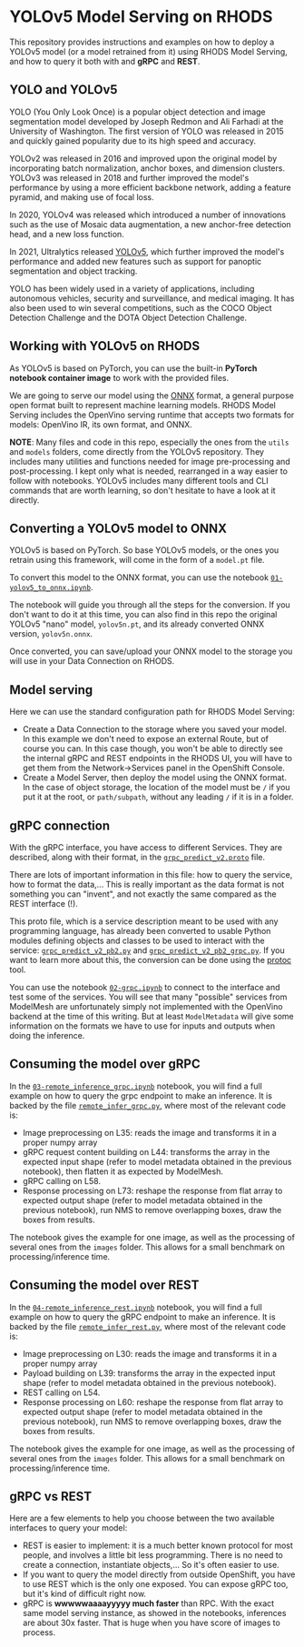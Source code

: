 # YOLOv5 Model Serving on RHODS

This repository provides instructions and examples on how to deploy a YOLOv5 model (or a model retrained from it) using RHODS Model Serving, and how to query it both with and **gRPC** and **REST**.

## YOLO and YOLOv5

YOLO (You Only Look Once) is a popular object detection and image segmentation model developed by Joseph Redmon and Ali Farhadi at the University of Washington. The first version of YOLO was released in 2015 and quickly gained popularity due to its high speed and accuracy.

YOLOv2 was released in 2016 and improved upon the original model by incorporating batch normalization, anchor boxes, and dimension clusters. YOLOv3 was released in 2018 and further improved the model's performance by using a more efficient backbone network, adding a feature pyramid, and making use of focal loss.

In 2020, YOLOv4 was released which introduced a number of innovations such as the use of Mosaic data augmentation, a new anchor-free detection head, and a new loss function.

In 2021, Ultralytics released [YOLOv5](https://github.com/ultralytics/yolov5/), which further improved the model's performance and added new features such as support for panoptic segmentation and object tracking.

YOLO has been widely used in a variety of applications, including autonomous vehicles, security and surveillance, and medical imaging. It has also been used to win several competitions, such as the COCO Object Detection Challenge and the DOTA Object Detection Challenge.

## Working with YOLOv5 on RHODS

As YOLOv5 is based on PyTorch, you can use the built-in **PyTorch notebook container image** to work with the provided files.

We are going to serve our model using the [ONNX](https://onnx.ai/) format, a general purpose open format built to represent machine learning models. RHODS Model Serving includes the OpenVino serving runtime that accepts two formats for models: OpenVino IR, its own format, and ONNX.

**NOTE**: Many files and code in this repo, especially the ones from the `utils` and `models` folders, come directly from the YOLOv5 repository. They includes many utilities and functions needed for image pre-processing and post-processing. I kept only what is needed, rearranged in a way easier to follow with notebooks. YOLOv5 includes many different tools and CLI commands that are worth learning, so don't hesitate to have a look at it directly.

## Converting a YOLOv5 model to ONNX

YOLOv5 is based on PyTorch. So base YOLOv5 models, or the ones you retrain using this framework, will come in the form of a `model.pt` file.

To convert this model to the ONNX format, you can use the notebook [`01-yolov5_to_onnx.ipynb`](01-yolov5_to_onnx.ipynb).

The notebook will guide you through all the steps for the conversion. If you don't want to do it at this time, you can also find in this repo the original YOLOv5 "nano" model, `yolov5n.pt`, and its already converted ONNX version, `yolov5n.onnx`.

Once converted, you can save/upload your ONNX model to the storage you will use in your Data Connection on RHODS.

## Model serving

Here we can use the standard configuration path for RHODS Model Serving:

- Create a Data Connection to the storage where you saved your model. In this example we don't need to expose an external Route, but of course you can. In this case though, you won't be able to directly see the internal gRPC and REST endpoints in the RHODS UI, you will have to get them from the Network->Services panel in the OpenShift Console.
- Create a Model Server, then deploy the model using the ONNX format. In the case of object storage, the location of the model must be `/` if you put it at the root, or `path/subpath`, without any leading `/` if it is in a folder.

## gRPC connection

With the gRPC interface, you have access to different Services. They are described, along with their format, in the [`grpc_predict_v2.proto`](grpc_predict_v2.proto) file.

There are lots of important information in this file: how to query the service, how to format the data,... This is really important as the data format is not something you can "invent", and not exactly the same compared as the REST interface (!).

This proto file, which is a service description meant to be used with any programming language, has already been converted to usable Python modules defining objects and classes to be used to interact with the service: [`grpc_predict_v2_pb2.py`](grpc_predict_v2_pb2.py) and [`grpc_predict_v2_pb2_grpc.py`](grpc_predict_v2_pb2_grpc.py). If you want to learn more about this, the conversion can be done using the [protoc](https://grpc.io/docs/protoc-installation/) tool.

You can use the notebook [`02-grpc.ipynb`](02-grpc.ipynb) to connect to the interface and test some of the services. You will see that many "possible" services from ModelMesh are unfortunately simply not implemented with the OpenVino backend at the time of this writing. But at least `ModelMetadata` will give some information on the formats we have to use for inputs and outputs when doing the inference.

## Consuming the model over gRPC

In the [`03-remote_inference_grpc.ipynb`](03-remote_inference_grpc.ipynb) notebook, you will find a full example on how to query the grpc endpoint to make an inference. It is backed by the file [`remote_infer_grpc.py`](remote_infer_grpc.py), where most of the relevant code is:

- Image preprocessing on L35: reads the image and transforms it in a proper numpy array
- gRPC request content building on L44: transforms the array in the expected input shape (refer to model metadata obtained in the previous notebook), then flatten it as expected by ModelMesh.
- gRPC calling on L58.
- Response processing on L73: reshape the response from flat array to expected output shape (refer to model metadata obtained in the previous notebook), run NMS to remove overlapping boxes, draw the boxes from results.

The notebook gives the example for one image, as well as the processing of several ones from the `images` folder. This allows for a small benchmark on processing/inference time.

## Consuming the model over REST

In the [`04-remote_inference_rest.ipynb`](04-remote_inference_rest.ipynb) notebook, you will find a full example on how to query the gRPC endpoint to make an inference. It is backed by the file [`remote_infer_rest.py`](remote_infer_rest.py), where most of the relevant code is:

- Image preprocessing on L30: reads the image and transforms it in a proper numpy array
- Payload building on L39: transforms the array in the expected input shape (refer to model metadata obtained in the previous notebook).
- REST calling on L54.
- Response processing on L60: reshape the response from flat array to expected output shape (refer to model metadata obtained in the previous notebook), run NMS to remove overlapping boxes, draw the boxes from results.

The notebook gives the example for one image, as well as the processing of several ones from the `images` folder. This allows for a small benchmark on processing/inference time.

## gRPC vs REST

Here are a few elements to help you choose between the two available interfaces to query your model:

- REST is easier to implement: it is a much better known protocol for most people, and involves a little bit less programming. There is no need to create a connection, instantiate objects,... So it's often easier to use.
- If you want to query the model directly from outside OpenShift, you have to use REST which is the only one exposed. You can expose gRPC too, but it's kind of difficult right now.
- gRPC is **wwwwwaaaayyyyy much faster** than RPC. With the exact same model serving instance, as showed in the notebooks, inferences are about 30x faster. That is huge when you have score of images to process.
